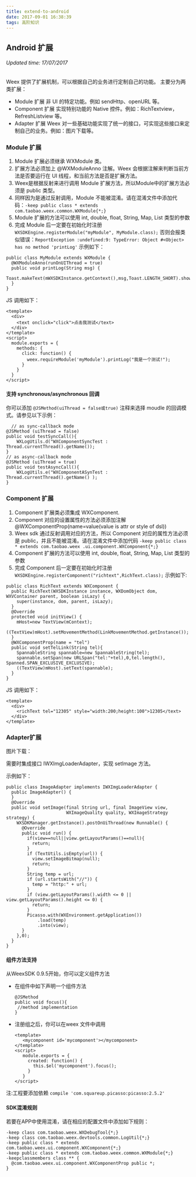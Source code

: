 ```yaml
---
title: extend-to-android
date: 2017-09-01 16:38:39
tags: 高阶知识
---
```


## Android 扩展
###### Updated time: 17/07/2017
Weex 提供了扩展机制，可以根据自己的业务进行定制自己的功能。
主要分为两类扩展：

* Module 扩展 非 UI 的特定功能。例如 sendHttp、openURL 等。
* Component 扩展 实现特别功能的 Native 控件。例如：RichTextview，RefreshListview 等。
* Adapter 扩展 Weex 对一些基础功能实现了统一的接口，可实现这些接口来定制自己的业务。例如：图片下载等。

### Module 扩展
1. Module 扩展必须继承 WXModule 类。
2. 扩展方法必须加上 @WXModuleAnno 注解。Weex 会根据注解来判断当前方法是否要运行在 UI 线程，和当前方法是否是扩展方法。
3. Weex是根据反射来进行调用 Module 扩展方法，所以Module中的扩展方法必须是 public 类型。
4. 同样因为是通过反射调用，Module 不能被混淆。请在混淆文件中添加代码：`-keep public class * extends com.taobao.weex.common.WXModule{*;}`
5. Module 扩展的方法可以使用 int, double, float, String, Map, List 类型的参数
6. 完成 Module 后一定要在初始化时注册 `WXSDKEngine.registerModule("myModule", MyModule.class);` 否则会报类似错误：`ReportException :undefined:9:
 TypeError: Object #<Object> has no method 'printLog'`
示例如下：

```
public class MyModule extends WXModule {
  @WXModuleAnno(runOnUIThread = true)
  public void printLog(String msg) {
    Toast.makeText(mWXSDKInstance.getContext(),msg,Toast.LENGTH_SHORT).show();
  }
}
```
JS 调用如下：

```
<template>
  <div>
    <text onclick="click">点击我测试</text>
  </div>
</template>
<script>
  module.exports = {
    methods: {
      click: function() {
        weex.requireModule('myModule').printLog("我是一个测试!");
      }
    }
  }
</script>
```

#### 支持 synchronous/asynchronous 回调
你可以添加 `@JSMethod(uiThread = false或true)` 注释来选择 moudle 的回调模式。请参见以下示例：

```
  // as sync-callback mode
@JSMethod (uiThread = false)
public void testSyncCall(){
    WXLogUtils.d("WXComponentSyncTest : Thread.currentThread().getName());
}
// as async-callback mode
@JSMethod (uiThread = true)
public void testAsyncCall(){
    WXLogUtils.e("WXComponentASynTest : Thread.currentThread().getName() );
}
```

### Component 扩展
1. Component 扩展类必须集成 WXComponent.
2. Component 对应的设置属性的方法必须添加注解 @WXComponentProp(name=value(value is attr or style of dsl))
3. Weex sdk 通过反射调用对应的方法，所以 Component 对应的属性方法必须是 public，并且不能被混淆。请在混淆文件中添加代码 `-keep public class * extends com.taobao.weex
.ui.component.WXComponent{*;}`
4. Component 扩展的方法可以使用 int, double, float, String, Map, List 类型的参数
5. 完成 Component 后一定要在初始化时注册 `WXSDKEngine.registerComponent("richtext",RichText.class);`
示例如下:

```
public class RichText extends WXComponent {
  public RichText(WXSDKInstance instance, WXDomObject dom, WXVContainer parent, boolean isLazy) {
    super(instance, dom, parent, isLazy);
  }
  @Override
  protected void initView() {
    mHost=new TextView(mContext);
    ((TextView)mHost).setMovementMethod(LinkMovementMethod.getInstance());
  }
  @WXComponentProp(name = "tel")
  public void setTelLink(String tel){
    SpannableString spannable=new SpannableString(tel);
    spannable.setSpan(new URLSpan("tel:"+tel),0,tel.length(), Spanned.SPAN_EXCLUSIVE_EXCLUSIVE);
    ((TextView)mHost).setText(spannable);
  }
}
```
JS 调用如下：

```
<template>
  <div>
    <richText tel="12305" style="width:200;height:100">12305</text>
  </div>
</template>
```

### Adapter扩展
图片下载：

需要时集成接口 IWXImgLoaderAdapter，实现 setImage 方法。

示例如下：

```
public class ImageAdapter implements IWXImgLoaderAdapter {
  public ImageAdapter() {
  }
  @Override
  public void setImage(final String url, final ImageView view,
                       WXImageQuality quality, WXImageStrategy strategy) {
    WXSDKManager.getInstance().postOnUiThread(new Runnable() {
      @Override
      public void run() {
        if(view==null||view.getLayoutParams()==null){
          return;
        }
        if (TextUtils.isEmpty(url)) {
          view.setImageBitmap(null);
          return;
        }
        String temp = url;
        if (url.startsWith("//")) {
          temp = "http:" + url;
        }
        if (view.getLayoutParams().width <= 0 || view.getLayoutParams().height <= 0) {
          return;
        }
        Picasso.with(WXEnvironment.getApplication())
            .load(temp)
            .into(view);
      }
    },0);
  }
}
```

#### 组件方法支持
从WeexSDK 0.9.5开始，你可以定义组件方法

* 在组件中如下声明一个组件方法

  ```
  @JSMethod
  public void focus(){
   //method implementation
  }
  ```

* 注册组之后，你可以在weex 文件中调用

  ```
  <template>
     <mycomponent id='mycomponent'></mycomponent>
  </template>
  <script>
     module.exports = {
       created: function() {
         this.$el('mycomponent').focus();
       }
     }
  </script>
  ```
注:工程要添加依赖 `compile 'com.squareup.picasso:picasso:2.5.2'`

#### SDK混淆规则
若要在APP中使用混淆，请在相应的配置文件中添加如下规则：

```
-keep class com.taobao.weex.WXDebugTool{*;}
-keep class com.taobao.weex.devtools.common.LogUtil{*;}
-keep public class * extends com.taobao.weex.ui.component.WXComponent{*;}
-keep public class * extends com.taobao.weex.common.WXModule{*;}
-keepclassmembers class ** {
  @com.taobao.weex.ui.component.WXComponentProp public *;
}
```